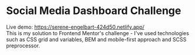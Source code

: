 # Social Media Dashboard Challenge
Live demo: https://serene-engelbart-424d50.netlify.app/  
This is my solution to Frontend Mentor's challenge - 
I've used technologies such as CSS grid and variables, BEM and mobile-first approach and SCSS preprocessor.
